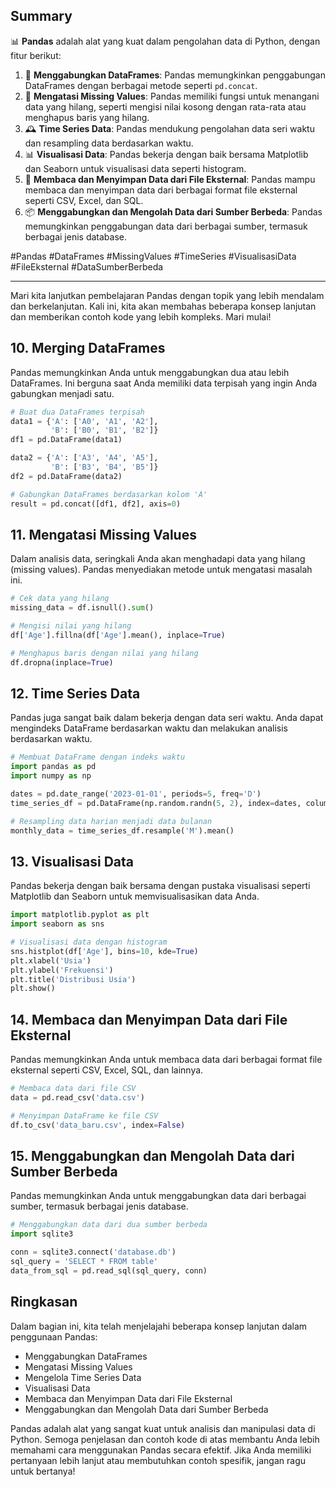 ## Summary

📊 **Pandas** adalah alat yang kuat dalam pengolahan data di Python, dengan fitur berikut:

1. 🔄 **Menggabungkan DataFrames**: Pandas memungkinkan penggabungan DataFrames dengan berbagai metode seperti `pd.concat`.
2. 🧩 **Mengatasi Missing Values**: Pandas memiliki fungsi untuk menangani data yang hilang, seperti mengisi nilai kosong dengan rata-rata atau menghapus baris yang hilang.
3. 🕰️ **Time Series Data**: Pandas mendukung pengolahan data seri waktu dan resampling data berdasarkan waktu.
4. 📊 **Visualisasi Data**: Pandas bekerja dengan baik bersama Matplotlib dan Seaborn untuk visualisasi data seperti histogram.
5. 📂 **Membaca dan Menyimpan Data dari File Eksternal**: Pandas mampu membaca dan menyimpan data dari berbagai format file eksternal seperti CSV, Excel, dan SQL.
6. 📦 **Menggabungkan dan Mengolah Data dari Sumber Berbeda**: Pandas memungkinkan penggabungan data dari berbagai sumber, termasuk berbagai jenis database.

#Pandas #DataFrames #MissingValues #TimeSeries #VisualisasiData #FileEksternal #DataSumberBerbeda

---

Mari kita lanjutkan pembelajaran Pandas dengan topik yang lebih mendalam dan berkelanjutan. Kali ini, kita akan membahas beberapa konsep lanjutan dan memberikan contoh kode yang lebih kompleks. Mari mulai!

## **10. Merging DataFrames**

Pandas memungkinkan Anda untuk menggabungkan dua atau lebih DataFrames. Ini berguna saat Anda memiliki data terpisah yang ingin Anda gabungkan menjadi satu.

```python
# Buat dua DataFrames terpisah
data1 = {'A': ['A0', 'A1', 'A2'],
         'B': ['B0', 'B1', 'B2']}
df1 = pd.DataFrame(data1)

data2 = {'A': ['A3', 'A4', 'A5'],
         'B': ['B3', 'B4', 'B5']}
df2 = pd.DataFrame(data2)

# Gabungkan DataFrames berdasarkan kolom 'A'
result = pd.concat([df1, df2], axis=0)
```

## **11. Mengatasi Missing Values**

Dalam analisis data, seringkali Anda akan menghadapi data yang hilang (missing values). Pandas menyediakan metode untuk mengatasi masalah ini.

```python
# Cek data yang hilang
missing_data = df.isnull().sum()

# Mengisi nilai yang hilang
df['Age'].fillna(df['Age'].mean(), inplace=True)

# Menghapus baris dengan nilai yang hilang
df.dropna(inplace=True)
```

## **12. Time Series Data**

Pandas juga sangat baik dalam bekerja dengan data seri waktu. Anda dapat mengindeks DataFrame berdasarkan waktu dan melakukan analisis berdasarkan waktu.

```python
# Membuat DataFrame dengan indeks waktu
import pandas as pd
import numpy as np

dates = pd.date_range('2023-01-01', periods=5, freq='D')
time_series_df = pd.DataFrame(np.random.randn(5, 2), index=dates, columns=['Value1', 'Value2'])

# Resampling data harian menjadi data bulanan
monthly_data = time_series_df.resample('M').mean()
```

## **13. Visualisasi Data**

Pandas bekerja dengan baik bersama dengan pustaka visualisasi seperti Matplotlib dan Seaborn untuk memvisualisasikan data Anda.

```python
import matplotlib.pyplot as plt
import seaborn as sns

# Visualisasi data dengan histogram
sns.histplot(df['Age'], bins=10, kde=True)
plt.xlabel('Usia')
plt.ylabel('Frekuensi')
plt.title('Distribusi Usia')
plt.show()
```

## **14. Membaca dan Menyimpan Data dari File Eksternal**

Pandas memungkinkan Anda untuk membaca data dari berbagai format file eksternal seperti CSV, Excel, SQL, dan lainnya.

```python
# Membaca data dari file CSV
data = pd.read_csv('data.csv')

# Menyimpan DataFrame ke file CSV
df.to_csv('data_baru.csv', index=False)
```

## **15. Menggabungkan dan Mengolah Data dari Sumber Berbeda**

Pandas memungkinkan Anda untuk menggabungkan data dari berbagai sumber, termasuk berbagai jenis database.

```python
# Menggabungkan data dari dua sumber berbeda
import sqlite3

conn = sqlite3.connect('database.db')
sql_query = 'SELECT * FROM table'
data_from_sql = pd.read_sql(sql_query, conn)
```

## **Ringkasan**

Dalam bagian ini, kita telah menjelajahi beberapa konsep lanjutan dalam penggunaan Pandas:

- Menggabungkan DataFrames
- Mengatasi Missing Values
- Mengelola Time Series Data
- Visualisasi Data
- Membaca dan Menyimpan Data dari File Eksternal
- Menggabungkan dan Mengolah Data dari Sumber Berbeda

Pandas adalah alat yang sangat kuat untuk analisis dan manipulasi data di Python. Semoga penjelasan dan contoh kode di atas membantu Anda lebih memahami cara menggunakan Pandas secara efektif. Jika Anda memiliki pertanyaan lebih lanjut atau membutuhkan contoh spesifik, jangan ragu untuk bertanya!